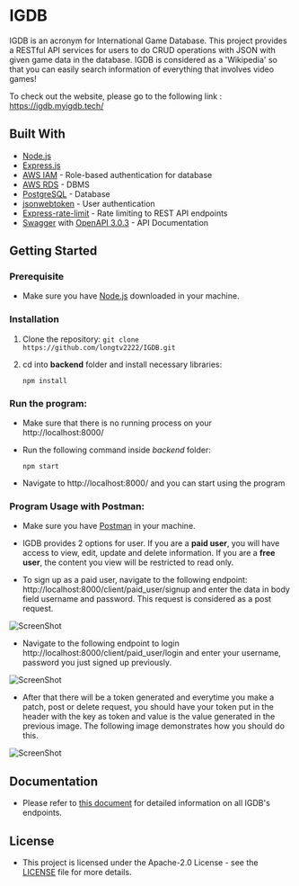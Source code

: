 # IGDB

IGDB is an acronym for International Game Database. This project provides a RESTful API services for users to do CRUD operations with JSON with given game data in the database. IGDB is considered as a 'Wikipedia' so that you can easily search information of everything that involves video games! 

To check out the website, please go to the following link : https://igdb.myigdb.tech/

## Built With
- [Node.js](https://nodejs.org/en/)
- [Express.js](https://expressjs.com/)
- [AWS IAM](https://aws.amazon.com/iam/) - Role-based authentication for database
- [AWS RDS](https://aws.amazon.com/rds/) -  DBMS
- [PostgreSQL](https://www.postgresql.org/) - Database
- [jsonwebtoken](https://www.npmjs.com/package/jsonwebtoken) - User authentication
- [Express-rate-limit](https://github.com/nfriedly/express-rate-limit) - Rate limiting to REST API endpoints
- [Swagger](https://swagger.io/) with [OpenAPI 3.0.3](https://swagger.io/specification/) -  API Documentation 

## Getting Started

### Prerequisite
- Make sure you have [Node.js](https://nodejs.org/) downloaded in your machine.

### Installation
1. Clone the repository:
    ```git clone https://github.com/longtv2222/IGDB.git```
2. cd into __backend__ folder and install necessary libraries:

    ```npm install```

### Run the program:
* Make sure that there is no running process on your http://localhost:8000/
* Run the following command inside _backend_ folder:
  
   ``` npm start ```
   
* Navigate to http://localhost:8000/ and you can start using the program

### Program Usage with Postman:
* Make sure you have [Postman](https://www.postman.com/downloads/) in your machine.
* IGDB provides 2 options for user. If you are a __paid user__, you will have access to view, edit, update and delete information. If you are a __free user__, the content you view will be restricted to read only.

* To sign up as a paid user, navigate to the following endpoint: http://localhost:8000/client/paid_user/signup and enter the data in body field username and password. This request is considered as a post request.

![ScreenShot](/User_Usage/1.png)

* Navigate to the following endpoint to login http://localhost:8000/client/paid_user/login and enter your username, password you just signed up previously. 

![ScreenShot](/User_Usage/2.png)

* After that there will be a token generated and everytime you make a patch, post or delete request, you should have your token put in the header with the key as token and value is the value generated in the previous image. The following image demonstrates how you should do this.

![ScreenShot](/User_Usage/3.png)

## Documentation
* Please refer to [this document](https://github.com/longtv2222/IGDB/blob/master/User_Usage/Documentation.pdf) for detailed information on all IGDB's endpoints.

## License
* This project is licensed under the Apache-2.0 License - see the [LICENSE](https://github.com/longtv2222/IGDB/blob/master/LICENSE) file for more details.
